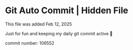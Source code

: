 # Git Auto Commit | Hidden File

This file was added Feb 12, 2025

Just for fun and keeping my daily git commit active 🤪

commit number: 106552
